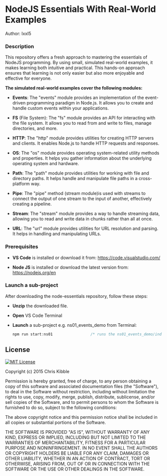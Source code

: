 # NodeJS Essentials With Real-World Examples

Author: IxxI5

### Description

This repository offers a fresh approach to mastering the essentials of NodeJS programming. By using small, simulated real-world examples, it makes learning both intuitive and practical. This hands-on approach ensures that learning is not only easier but also more enjoyable and effective for everyone.

**The simulated real-world examples cover the following modules:**

- **Events**: The "events" module provides an implementation of the event-driven programming paradigm in Node.js. It allows you to create and handle custom events within your applications.

- **FS** (File System): The "fs" module provides an API for interacting with the file system. It allows you to read from and write to files, manage directories, and more.

- **HTTP**: The "http" module provides utilities for creating HTTP servers and clients. It enables Node.js to handle HTTP requests and responses.

- **OS**: The "os" module provides operating system-related utility methods and properties. It helps you gather information about the underlying operating system and hardware.

- **Path**: The "path" module provides utilities for working with file and directory paths. It helps handle and manipulate file paths in a cross-platform way.

- **Pipe**: The "pipe" method (stream module)is used with streams to connect the output of one stream to the input of another, effectively creating a pipeline.

- **Stream**: The "stream" module provides a way to handle streaming data, allowing you to read and write data in chunks rather than all at once.

- **URL**: The "url" module provides utilities for URL resolution and parsing. It helps in handling and manipulating URLs.

### Prerequisites

- **VS Code** is installed or download it from: https://code.visualstudio.com/

- **Node JS** is installed or download the latest version from: https://nodejs.org/en

### Launch a sub-project

After downloading the node-essentials repository, follow these steps:

- **Unzip** the downloaded file.
- **Open** VS Code Terminal
- **Launch** a sub-project e.g. ns01_events_demo from Terminal:

  ```javascript
  npm run start:ns01                 /* runs the ns01_events_demo/index.js */
  ```

## License

[![MIT License](https://img.shields.io/badge/License-MIT-green.svg)](https://choosealicense.com/licenses/mit/)

Copyright (c) 2015 Chris Kibble

Permission is hereby granted, free of charge, to any person obtaining a copy of this software and associated documentation files (the "Software"), to deal in the Software without restriction, including without limitation the rights to use, copy, modify, merge, publish, distribute, sublicense, and/or sell copies of the Software, and to permit persons to whom the Software is furnished to do so, subject to the following conditions:

The above copyright notice and this permission notice shall be included in all copies or substantial portions of the Software.

THE SOFTWARE IS PROVIDED "AS IS", WITHOUT WARRANTY OF ANY KIND, EXPRESS OR IMPLIED, INCLUDING BUT NOT LIMITED TO THE WARRANTIES OF MERCHANTABILITY, FITNESS FOR A PARTICULAR PURPOSE AND NONINFRINGEMENT. IN NO EVENT SHALL THE AUTHORS OR COPYRIGHT HOLDERS BE LIABLE FOR ANY CLAIM, DAMAGES OR OTHER LIABILITY, WHETHER IN AN ACTION OF CONTRACT, TORT OR OTHERWISE, ARISING FROM, OUT OF OR IN CONNECTION WITH THE SOFTWARE OR THE USE OR OTHER DEALINGS IN THE SOFTWARE.
